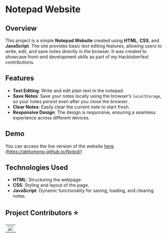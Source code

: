# Notepad Website

## Overview

This project is a simple **Notepad Website** created using **HTML**, **CSS**, and **JavaScript**. The site provides basic text editing features, allowing users to write, edit, and save notes directly in the browser. It was created to showcase front-end development skills as part of my Hacktoberfest contributions.

## Features

- **Text Editing**: Write and edit plain text in the notepad.
- **Save Notes**: Save your notes locally using the browser’s `localStorage`, so your notes persist even after you close the browser.
- **Clear Notes**: Easily clear the current note to start fresh.
- **Responsive Design**: The design is responsive, ensuring a seamless experience across different devices.

## Demo

You can access the live version of the website [here](#). *(https://abhomenp.github.io/Noted/)*

## Technologies Used

- **HTML**: Structuring the webpage.
- **CSS**: Styling and layout of the page.
- **JavaScript**: Dynamic functionality for saving, loading, and clearing notes.


 ## Project Contributors ⭐ 
<table align="aside">
<tr>
<td>
<a href="https://github.com/abhomenp/noted/graphs/contributors" align="center">
  <img src="https://contrib.rocks/image?repo=abhomenp/noted" /> 
</a>
